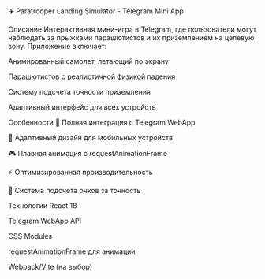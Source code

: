 ✈️ Paratrooper Landing Simulator - Telegram Mini App

Описание
Интерактивная мини-игра в Telegram, где пользователи могут наблюдать за прыжками парашютистов и их приземлением на целевую зону. Приложение включает:

Анимированный самолет, летающий по экрану

Парашютистов с реалистичной физикой падения

Систему подсчета точности приземления

Адаптивный интерфейс для всех устройств

Особенности
🚀 Полная интеграция с Telegram WebApp

📱 Адаптивный дизайн для мобильных устройств

🎮 Плавная анимация с requestAnimationFrame

⚡ Оптимизированная производительность

🎯 Система подсчета очков за точность

Технологии
React 18

Telegram WebApp API

CSS Modules

requestAnimationFrame для анимации

Webpack/Vite (на выбор)
